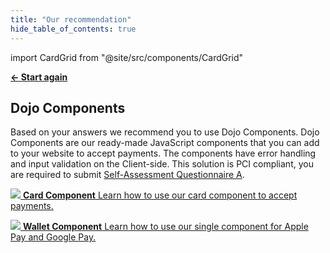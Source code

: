 ```yaml
---
title: "Our recommendation"
hide_table_of_contents: true
---
```

import CardGrid from "@site/src/components/CardGrid"

[**← Start again**](question-1)

## Dojo Components

Based on your answers we recommend you to use Dojo Components.
Dojo Components are our ready-made JavaScript components that you can add to your website to accept payments. The components have error handling and input validation on the Client-side.
This solution is PCI compliant, you are required to submit [Self-Assessment Questionnaire A](https://www.pcisecuritystandards.org/documents/PCI-DSS-v3_2_1-SAQ-A.pdf).

<CardGrid home>

[![](/images/dojo-icons/PaymentCard.svg) **Card Component** Learn how to use our card component to accept payments.](../Accept%20payments/Components/card)

[![](/images/dojo-icons/Wallet.svg) **Wallet Component** Learn how to use our single component for Apple Pay and Google Pay.](../Accept%20payments/Components/wallet)

</CardGrid>
